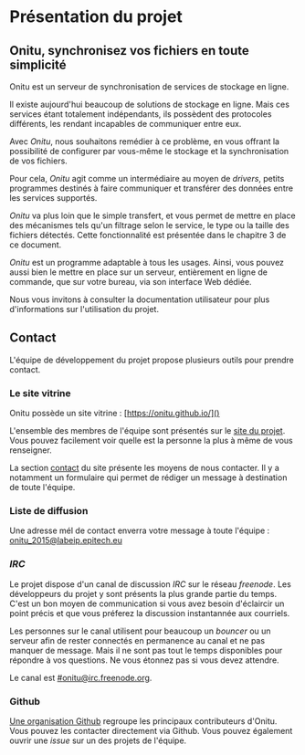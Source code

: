 # Présentation du projet

## Onitu, synchronisez vos fichiers en toute simplicité

Onitu est un serveur de synchronisation de services de stockage en ligne.

Il existe aujourd'hui beaucoup de solutions de stockage en ligne. Mais ces services étant totalement indépendants, ils possèdent des protocoles différents, les rendant incapables de communiquer entre eux.

Avec *Onitu*, nous souhaitons remédier à ce problème, en vous offrant la possibilité de configurer par vous-même le stockage et la synchronisation de vos fichiers.

Pour cela, *Onitu* agit comme un intermédiaire au moyen de *drivers*, petits programmes destinés à faire communiquer et transférer des données entre les services supportés.

*Onitu* va plus loin que le simple transfert, et vous permet de mettre en place des mécanismes tels qu'un filtrage selon le service, le type ou la taille des fichiers détectés. Cette fonctionnalité est présentée dans le chapitre 3 de ce document.

*Onitu* est un programme adaptable à tous les usages. Ainsi, vous pouvez aussi bien le mettre en place sur un serveur, entièrement en ligne de commande, que sur votre bureau, via son interface Web dédiée.

Nous vous invitons à consulter la documentation utilisateur pour plus d'informations sur l'utilisation du projet.

## Contact

L'équipe de développement du projet propose plusieurs outils pour prendre
contact.

### Le site vitrine

 Onitu possède un site vitrine : [https://onitu.github.io/]()

  L'ensemble des membres de l'équipe sont présentés sur le
  [site du projet](https://onitu.github.io/). Vous pouvez facilement
  voir quelle est la personne la plus à même de vous renseigner.

  La section [contact](https://onitu.github.io/#contact) du site présente les
  moyens de nous contacter. Il y a notamment un formulaire qui permet de rédiger
  un message à destination de toute l'équipe.

### Liste de diffusion

  Une adresse mél de contact enverra votre message à toute l'équipe : [onitu_2015@labeip.epitech.eu](mailto:onitu_2015@labeip.epitech.eu)

### *IRC*

  Le projet dispose d'un canal de discussion *IRC* sur le réseau *freenode*. Les
  développeurs du projet y sont présents la plus grande partie du temps. C'est un
  bon moyen de communication si vous avez besoin d'éclaircir un point précis et
  que vous préferez la discussion instantannée aux courriels.

  Les personnes sur le canal utilisent pour beaucoup un *bouncer* ou un serveur
  afin de rester connectés en permanence au canal et ne pas manquer de message.
  Mais il ne sont pas tout le temps disponibles pour répondre à vos questions. Ne
  vous étonnez pas si vous devez attendre.

  Le canal est [#onitu@irc.freenode.org](https://webchat.freenode.net/?channels=%23onitu).

### Github

  [Une organisation Github](https://github.com/onitu) regroupe les principaux
  contributeurs d'Onitu. Vous pouvez les contacter directement via Github. Vous
  pouvez également ouvrir une *issue* sur un des projets de l'équipe.

